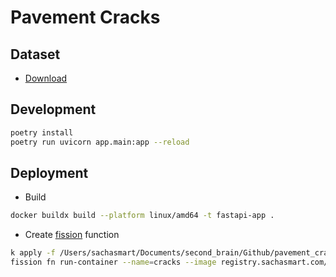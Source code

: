 # Pavement Cracks

## Dataset

- [Download](https://figshare.com/articles/dataset/Pavement_cracks_from_UAV_imagery-1388/25103138?file=44293022)

## Development

```bash
poetry install
poetry run uvicorn app.main:app --reload
```

## Deployment

- Build

```bash
docker buildx build --platform linux/amd64 -t fastapi-app .
```

- Create [fission](https://fission.io/) function

```bash
k apply -f /Users/sachasmart/Documents/second_brain/Github/pavement_cracks/deployment/fission/specs/registry.secrets.yaml
fission fn run-container --name=cracks --image registry.sachasmart.com/pavement_cracks:latest --port 8000 --imagepullsecret "registry-secret"
```
